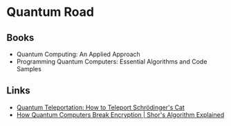 # Quantum Road

## Books

- Quantum Computing: An Applied Approach
- Programming Quantum Computers: Essential Algorithms and Code Samples

## Links

- [Quantum Teleportation: How to Teleport Schrödinger's Cat](https://www.youtube.com/watch?v=DxQK1WDYI_k)
- [How Quantum Computers Break Encryption | Shor's Algorithm Explained](https://www.youtube.com/watch?v=lvTqbM5Dq4Q)
